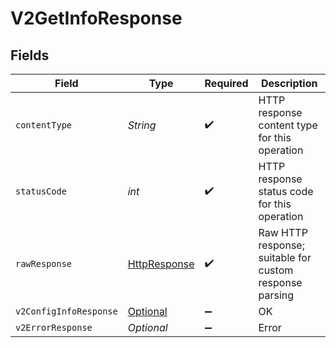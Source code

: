 # V2GetInfoResponse


## Fields

| Field                                                                                                                         | Type                                                                                                                          | Required                                                                                                                      | Description                                                                                                                   |
| ----------------------------------------------------------------------------------------------------------------------------- | ----------------------------------------------------------------------------------------------------------------------------- | ----------------------------------------------------------------------------------------------------------------------------- | ----------------------------------------------------------------------------------------------------------------------------- |
| `contentType`                                                                                                                 | *String*                                                                                                                      | :heavy_check_mark:                                                                                                            | HTTP response content type for this operation                                                                                 |
| `statusCode`                                                                                                                  | *int*                                                                                                                         | :heavy_check_mark:                                                                                                            | HTTP response status code for this operation                                                                                  |
| `rawResponse`                                                                                                                 | [HttpResponse<InputStream>](https://docs.oracle.com/en/java/javase/11/docs/api/java.net.http/java/net/http/HttpResponse.html) | :heavy_check_mark:                                                                                                            | Raw HTTP response; suitable for custom response parsing                                                                       |
| `v2ConfigInfoResponse`                                                                                                        | [Optional<V2ConfigInfoResponse>](../../models/shared/V2ConfigInfoResponse.md)                                                 | :heavy_minus_sign:                                                                                                            | OK                                                                                                                            |
| `v2ErrorResponse`                                                                                                             | *Optional<V2ErrorResponse>*                                                                                                   | :heavy_minus_sign:                                                                                                            | Error                                                                                                                         |